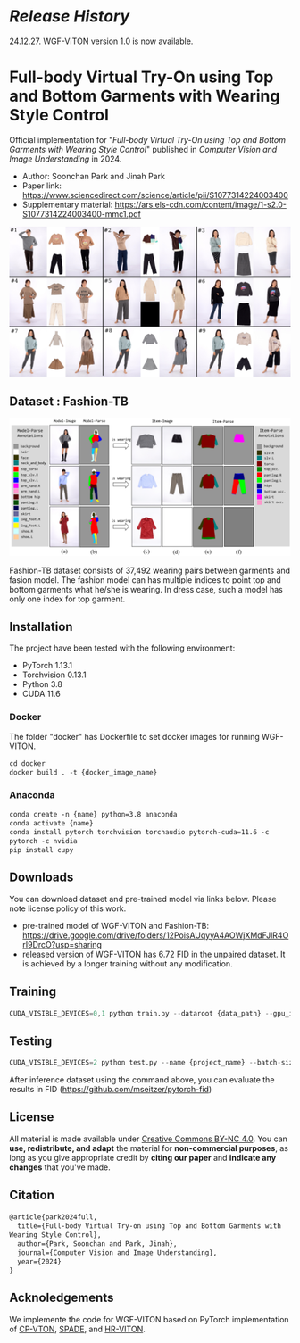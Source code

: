 # *Release History*
24.12.27. WGF-VITON version 1.0 is now available.

# Full-body Virtual Try-On using Top and Bottom Garments with Wearing Style Control
Official implementation for "_Full-body Virtual Try-On using Top and Bottom Garments with Wearing Style Control_" published in _Computer Vision and Image Understanding_ in 2024.

* Author: Soonchan Park and Jinah Park
* Paper link: https://www.sciencedirect.com/science/article/pii/S1077314224003400
* Supplementary material: https://ars.els-cdn.com/content/image/1-s2.0-S1077314224003400-mmc1.pdf

![Teaser](./fig_WGVITONresult3x3.png)

## Dataset : Fashion-TB
![Teaser](./data_teaser.png)

Fashion-TB dataset consists of 37,492 wearing pairs between garments and fasion model.
The fashion model can has multiple indices to point top and bottom garments what he/she is wearing. In dress case, such a model has only one index for top garment.

## Installation 
The project have been tested with the following environment:
* PyTorch 1.13.1
* Torchvision 0.13.1
* Python 3.8
* CUDA 11.6

### Docker
The folder "docker" has Dockerfile to set docker images for running WGF-VITON.
```
cd docker
docker build . -t {docker_image_name}
```

### Anaconda
```
conda create -n {name} python=3.8 anaconda
conda activate {name}
conda install pytorch torchvision torchaudio pytorch-cuda=11.6 -c pytorch -c nvidia
pip install cupy
```

## Downloads
You can download dataset and pre-trained model via links below. Please note license policy of this work. 

* pre-trained model of WGF-VITON and Fashion-TB: https://drive.google.com/drive/folders/12PoisAUqyyA4AOWjXMdFJlR4OrI9DrcO?usp=sharing
* released version of WGF-VITON has 6.72 FID in the unpaired dataset. It is achieved by a longer training without any modification.

## Training
```python
CUDA_VISIBLE_DEVICES=0,1 python train.py --dataroot {data_path} --gpu_ids 0,1 --batch-size 4 --name {project_name} --workers 6 --keep_step 100000 --decay_step 100000 --shuffle --fine_height 512 --fine_width 384 --num_D 2 --lr_D 0.0002
```

## Testing
```python
CUDA_VISIBLE_DEVICES=2 python test.py --name {project_name} --batch-size 8 --workers 1 --checkpoint {checkpoint_path}/step_G_200000.pth --wearing test_unpair_mild.json --dataroot {data_path} --gpu_ids 0
```

After inference dataset using the command above, you can evaluate the results in FID (https://github.com/mseitzer/pytorch-fid)

## License

All material is made available under [Creative Commons BY-NC 4.0](https://creativecommons.org/licenses/by-nc/4.0/). You can **use, redistribute, and adapt** the material for **non-commercial purposes**, as long as you give appropriate credit by **citing our paper** and **indicate any changes** that you've made.

## Citation

```
@article{park2024full,
  title={Full-body Virtual Try-on using Top and Bottom Garments with Wearing Style Control},
  author={Park, Soonchan and Park, Jinah},
  journal={Computer Vision and Image Understanding},
  year={2024}
}
```

## Acknoledgements
We implemente the code for WGF-VITON based on PyTorch implementation of [CP-VTON](https://github.com/sergeywong/cp-vton), [SPADE](https://github.com/NVlabs/SPADE), and [HR-VITON](https://github.com/sangyun884/HR-VITON).
